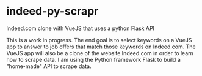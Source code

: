 # indeed-py-scrapr
Indeed.com clone with VueJS that uses a python Flask API

This is a work in progress. The end goal is to select keywords on a VueJS app to answer to job offers that match those keywords on Indeed.com.
The VueJS app will also be a clone of the website Indeed.com in order to learn how to scrape data.
I am using the Python framework Flask to build a "home-made" API to scrape data.